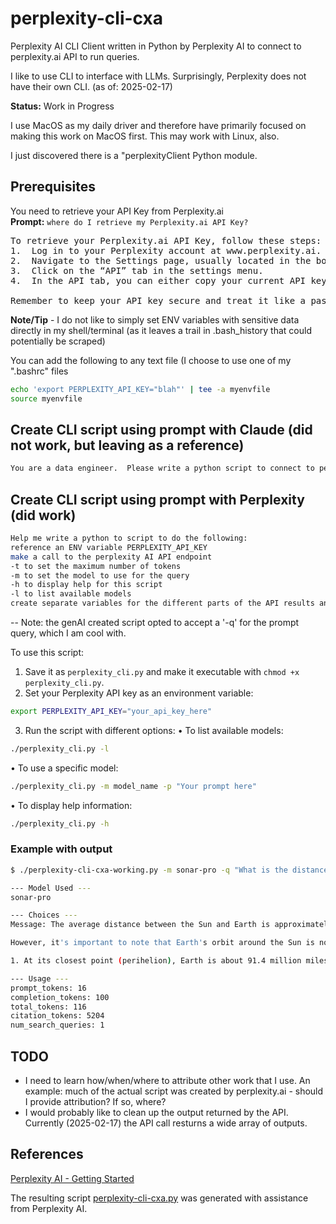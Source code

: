 # perplexity-cli-cxa
Perplexity AI CLI Client written in Python by Perplexity AI to connect to perplexity.ai API to run queries.

I like to use CLI to interface with LLMs.  Surprisingly, Perplexity does not have their own CLI. (as of: 2025-02-17)

**Status:** Work in Progress

I use MacOS as my daily driver and therefore have primarily focused on making this work on MacOS first.  This may work with Linux, also.

I just discovered there is a "perplexityClient Python module.

## Prerequisites
You need to retrieve your API Key from Perplexity.ai    
**Prompt:**  `where do I retrieve my Perplexity.ai API Key?`

<pre>
To retrieve your Perplexity.ai API Key, follow these steps:
1.	Log in to your Perplexity account at www.perplexity.ai.
2.	Navigate to the Settings page, usually located in the bottom left corner of the interface.
3.	Click on the “API” tab in the settings menu.
4.	In the API tab, you can either copy your current API key or generate a new one by clicking the “Generate” button.

Remember to keep your API key secure and treat it like a password. The API key is a long-lived access token that you can use until you manually refresh or delete it.
</pre>

**Note/Tip** - I do not like to simply set ENV variables with sensitive data directly in my shell/terminal (as it leaves a trail in .bash_history that could potentially be scraped)

You can add the following to any text file (I choose to use one of my ".bashrc" files
```bash
echo 'export PERPLEXITY_API_KEY="blah"' | tee -a myenvfile
source myenvfile
```

## Create CLI script using prompt with Claude (did not work, but leaving as a reference)
```bash
You are a data engineer.  Please write a python script to connect to perplexity.ai from the macos bash shell.  The script should accept parameters 1/ list available models using '-l' 2/ use a specific model using '-m' or '--model'.  The script should read the environment variable 'PERPLEXITY_API_KEY'.  It should also accept a '-h' or '--help' to return syntax examples"
```

## Create CLI script using prompt with Perplexity (did work)

```bash
Help me write a python to script to do the following:
reference an ENV variable PERPLEXITY_API_KEY 
make a call to the perplexity AI API endpoint
-t to set the maximum number of tokens
-m to set the model to use for the query
-h to display help for this script
-l to list available models
create separate variables for the different parts of the API results and then print each part with a header.
```
-- Note:  the genAI created script opted to accept a '-q' for the prompt query, which I am cool with.

To use this script:
1.	Save it as `perplexity_cli.py` and make it executable with `chmod +x perplexity_cli.py`.
2.	Set your Perplexity API key as an environment variable:

```bash
export PERPLEXITY_API_KEY="your_api_key_here"
```

3.	Run the script with different options:
•	To list available models:
```bash
./perplexity_cli.py -l
```

•	To use a specific model:
```bash
./perplexity_cli.py -m model_name -p "Your prompt here"
```

•	To display help information:
```bash
./perplexity_cli.py -h
```

### Example with output
```bash
$ ./perplexity-cli-cxa-working.py -m sonar-pro -q "What is the distance between the Sun and Earth?"

--- Model Used ---
sonar-pro

--- Choices ---
Message: The average distance between the Sun and Earth is approximately 93 million miles (150 million kilometers)[1][4]. This distance is also defined as 1 Astronomical Unit (AU)[4].

However, it's important to note that Earth's orbit around the Sun is not perfectly circular, but slightly elliptical. This means the actual distance varies throughout the year:

1. At its closest point (perihelion), Earth is about 91.4 million miles

--- Usage ---
prompt_tokens: 16
completion_tokens: 100
total_tokens: 116
citation_tokens: 5204
num_search_queries: 1
```

## TODO
* I need to learn how/when/where to attribute other work that I use.  An example: much of the actual script was created by perplexity.ai - should I provide attribution?  If so, where?
* I would probably like to clean up the output returned by the API.  Currently (2025-02-17) the API call resturns a wide array of outputs.  

## References
[Perplexity AI - Getting Started](https://docs.perplexity.ai/guides/getting-started)  

The resulting script [perplexity-cli-cxa.py](./perplexity-cli-cxa.py) was generated with assistance from Perplexity AI. 
